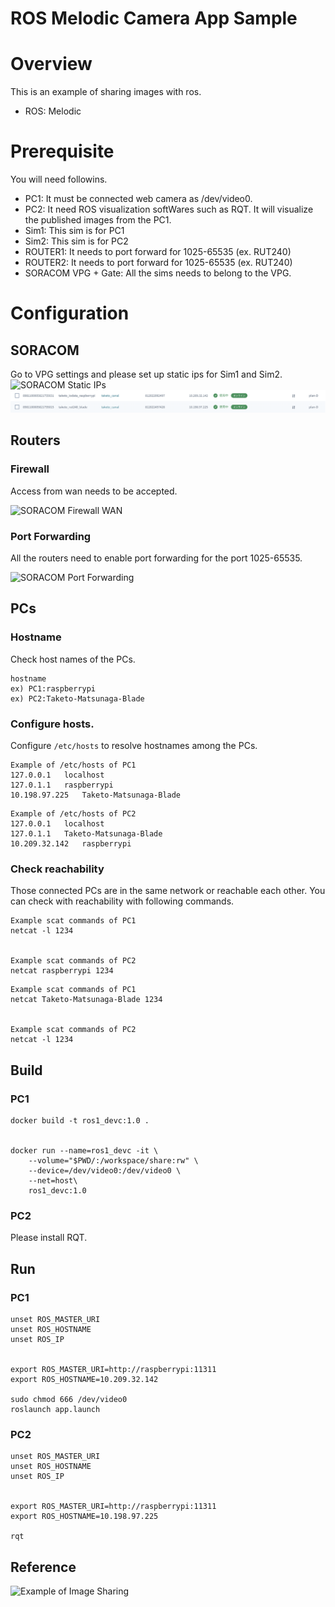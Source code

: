 # ROS Melodic Camera App Sample

# Overview

This is an example of sharing images with ros.

- ROS: Melodic

# Prerequisite

You will need followins.

- PC1: It must be connected web camera as /dev/video0.
- PC2: It need ROS visualization softWares such as RQT. It will visualize the published images from the PC1.
- Sim1: This sim is for PC1
- Sim2: This sim is for PC2
- ROUTER1: It needs to port forward for 1025-65535 (ex. RUT240)
- ROUTER2: It needs to port forward for 1025-65535 (ex. RUT240)
- SORACOM VPG + Gate: All the sims needs to belong to the VPG.

# Configuration

## SORACOM

Go to VPG settings and please set up static ips for Sim1 and Sim2.
![SORACOM Static IPs](Soracom_gate_staticip.png)
![SORACOM Routers](Contents/soracom_routers.png)

## Routers

### Firewall

Access from wan needs to be accepted.

![SORACOM Firewall WAN](Router_Firewall.png)

### Port Forwarding

All the routers need to enable port forwarding for the port 1025-65535.

![SORACOM Port Forwarding](Router_PortForwarding.png)

## PCs

### Hostname

Check host names of the PCs.

```
hostname
ex) PC1:raspberrypi
ex) PC2:Taketo-Matsunaga-Blade
```

### Configure hosts.

Configure `/etc/hosts` to resolve hostnames among the PCs.

```
Example of /etc/hosts of PC1
127.0.0.1	localhost
127.0.1.1	raspberrypi
10.198.97.225	Taketo-Matsunaga-Blade
```

```
Example of /etc/hosts of PC2
127.0.0.1	localhost
127.0.1.1	Taketo-Matsunaga-Blade
10.209.32.142	raspberrypi
```

### Check reachability

Those connected PCs are in the same network or reachable each other.
You can check with reachability with following commands.

```
Example scat commands of PC1
netcat -l 1234


Example scat commands of PC2
netcat raspberrypi 1234

```

```
Example scat commands of PC1
netcat Taketo-Matsunaga-Blade 1234


Example scat commands of PC2
netcat -l 1234

```

## Build

### PC1

```
docker build -t ros1_devc:1.0 .


docker run --name=ros1_devc -it \
    --volume="$PWD/:/workspace/share:rw" \
    --device=/dev/video0:/dev/video0 \
    --net=host\
    ros1_devc:1.0

```

### PC2

Please install RQT.

## Run

### PC1

```
unset ROS_MASTER_URI
unset ROS_HOSTNAME
unset ROS_IP


export ROS_MASTER_URI=http://raspberrypi:11311
export ROS_HOSTNAME=10.209.32.142

sudo chmod 666 /dev/video0
roslaunch app.launch
```

### PC2

```
unset ROS_MASTER_URI
unset ROS_HOSTNAME
unset ROS_IP


export ROS_MASTER_URI=http://raspberrypi:11311
export ROS_HOSTNAME=10.198.97.225

rqt
```

## Reference

![Example of Image Sharing](ImageSharingSample.png)
